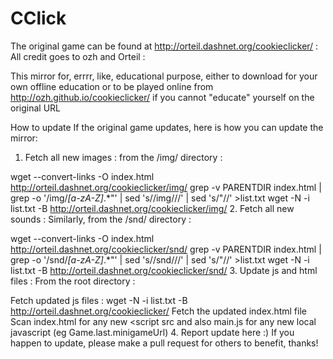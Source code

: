 # CClick

The original game can be found at http://orteil.dashnet.org/cookieclicker/ :
All credit goes to ozh and Orteil :

This mirror for, errrr, like, educational purpose, either to download for your own offline education or to be played online from http://ozh.github.io/cookieclicker/ if you cannot "educate" yourself on the original URL

How to update
If the original game updates, here is how you can update the mirror:

1. Fetch all new images :
from the /img/ directory :

wget --convert-links -O index.html http://orteil.dashnet.org/cookieclicker/img/
grep -v PARENTDIR index.html | grep -o '/img/*[a-zA-Z]*.*"' | sed 's/\/img\///' | sed 's/"//' >list.txt
wget -N -i list.txt -B http://orteil.dashnet.org/cookieclicker/img/
2. Fetch all new sounds :
Similarly, from the /snd/ directory :

wget --convert-links -O index.html http://orteil.dashnet.org/cookieclicker/snd/
grep -v PARENTDIR index.html | grep -o '/snd/*[a-zA-Z]*.*"' | sed 's/\/snd\///' | sed 's/"//' >list.txt
wget -N -i list.txt -B http://orteil.dashnet.org/cookieclicker/snd/
3. Update js and html files :
From the root directory :

Fetch updated js files : wget -N -i list.txt -B http://orteil.dashnet.org/cookieclicker/
Fetch the updated index.html file
Scan index.html for any new <script src and also main.js for any new local javascript (eg Game.last.minigameUrl)
4. Report update here :)
If you happen to update, please make a pull request for others to benefit, thanks!
